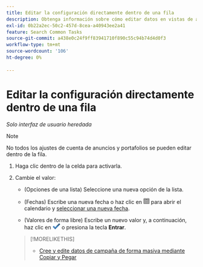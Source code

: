 ```yaml
---
title: Editar la configuración directamente dentro de una fila
description: Obtenga información sobre cómo editar datos en vistas de administración dentro de la fila.
exl-id: 0b22a2ec-50c2-457d-8cea-a40943ee2a41
feature: Search Common Tasks
source-git-commit: a438e0c24f9ff83941710f890c55c94b74d4d0f3
workflow-type: tm+mt
source-wordcount: '106'
ht-degree: 0%

---
```


# Editar la configuración directamente dentro de una fila

*Solo interfaz de usuario heredada*

>[!NOTE]
>
>No todos los ajustes de cuenta de anuncios y portafolios se pueden editar dentro de la fila.

1. Haga clic dentro de la celda para activarla.

1. Cambie el valor:

   * (Opciones de una lista) Seleccione una nueva opción de la lista.

   * (Fechas) Escribe una nueva fecha o haz clic en ![Calendario](/help/search-social-commerce/assets/calendar.png "Calendario") para abrir el calendario y [seleccionar una nueva fecha](/help/search-social-commerce/common-tasks/navigation-editing-selection/calendar.md).

   * (Valores de forma libre) Escribe un nuevo valor y, a continuación, haz clic en ![Guardar](/help/search-social-commerce/assets/select.png "Guardar") o presiona la tecla **Entrar**.

   >[!MORELIKETHIS]
   >
   >* [Cree y edite datos de campaña de forma masiva mediante Copiar y Pegar](/help/search-social-commerce/campaign-management/campaigns/copy-paste.md)
